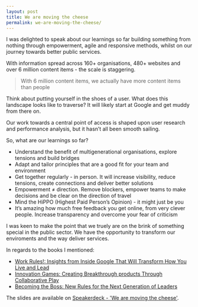 ```yaml
---
layout: post
title: We are moving the cheese
permalink: we-are-moving-the-cheese/
---
```


I was delighted to speak about our learnings so far building something from nothing through empowerment, agile and responsive methods, whilst on our journey towards better public services.

With information spread across 160+ organisations, 480+ websites and over 6 million content items - the scale is staggering. 

> With 6 million content items, we actually have more content items than people

Think about putting yourself in the shoes of a user. What does this landscape looks like to traverse? It will likely start at Google and get muddy from there on. 

Our work towards a central point of access is shaped upon user research and performance analysis, but it hasn’t all been smooth sailing.

So, what are our learnings so far?

- Understand the benefit of multigenerational organisations, explore tensions and build bridges
- Adapt and tailor principles that are a good fit for your team and environment
- Get together regularly - in person. It will increase visibility, reduce tensions, create connections and deliver better solutions
- Empowerment ≠ direction. Remove blockers, empower teams to make decisions and be clear on the direction of travel
- Mind the HiPPO (Highest Paid Person’s Opinion) - it might just be you
- It’s amazing how much free feedback you get online, from very clever people. Increase transparency and overcome your fear of criticism 

I was keen to make the point that we truely are on the brink of something special in the public sector. We have the opportunity to transform our enviroments and the way deliver services.

In regards to the books I mentioned:

- [Work Rules!: Insights from Inside Google That Will Transform How You Live and Lead](http://www.amazon.co.uk/gp/product/B00NLHJKBE/ref=as_li_tl?ie=UTF8&camp=1634&creative=6738&creativeASIN=B00NLHJKBE&linkCode=as2&tag=calsheblo-21&linkId=ORCY5AUYJUWFMELV)
- [Innovation Games: Creating Breakthrough products Through Collaborative Play](http://www.amazon.co.uk/gp/product/0321437292/ref=as_li_tl?ie=UTF8&camp=1634&creative=6738&creativeASIN=0321437292&linkCode=as2&tag=calsheblo-21&linkId=GJHXHCKX6DGAV7KJ)
- [Becoming the Boss: New Rules for the Next Generation of Leaders](http://www.amazon.co.uk/gp/product/0062323318/ref=as_li_tl?ie=UTF8&camp=1634&creative=6738&creativeASIN=0062323318&linkCode=as2&tag=calsheblo-21&linkId=6JTHI3RYNS4ZVIZR)

<script async class="speakerdeck-embed" data-id="15dbd72a32b141a9b8df01568fca6ee8" data-ratio="1.33333333333333" src="//speakerdeck.com/assets/embed.js"></script>

The slides are available on [Speakerdeck - 'We are moving the cheese'](https://speakerdeck.com/calumshepherd/we-are-moving-the-cheese).